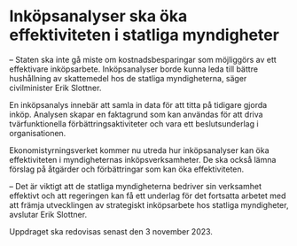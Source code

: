 # Inköpsanalyser ska öka effektiviteten i statliga myndigheter

– Staten ska inte gå miste om kostnadsbesparingar som möjliggörs av ett effektivare inköpsarbete. Inköpsanalyser borde kunna leda till bättre hushållning av skattemedel hos de statliga myndigheterna, säger civilminister Erik Slottner.

En inköpsanalys innebär att samla in data för att titta på tidigare gjorda inköp. Analysen skapar en faktagrund som kan användas för att driva tvärfunktionella förbättringsaktiviteter och vara ett beslutsunderlag i organisationen.

Ekonomistyrningsverket kommer nu utreda hur inköpsanalyser kan öka effektiviteten i myndigheternas inköpsverksamheter. De ska också lämna förslag på åtgärder och förbättringar som kan öka effektiviteten.

– Det är viktigt att de statliga myndigheterna bedriver sin verksamhet effektivt och att regeringen kan få ett underlag för det fortsatta arbetet med att främja utvecklingen av strategiskt inköpsarbete hos statliga myndigheter, avslutar Erik Slottner.

Uppdraget ska redovisas senast den 3 november 2023\.
